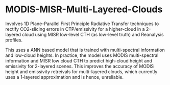 # MODIS-MISR-Multi-Layered-Clouds
Involves 1D Plane-Parallel First Principle Radiative Transfer techniques to rectify CO2-slicing errors in CTP/emissivity for a higher-cloud in a 2-layered cloud using MISR low-level CTH (as low-level truth) and Reanalysis profiles.

This uses a ANN based model that is trained with multi-spectral information and low-cloud heights. In practice, the model uses MODIS multi-spectral information and MISR low cloud CTH to predict high-cloud height and emissivity for 2-layered scenes. This improves the accuracy of MODIS height and emissivity retreivals for multi-layered clouds, which currently uses a 1-layered approximation and is hence, unreliable.
